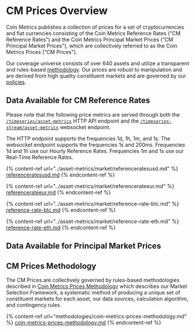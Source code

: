 # CM Prices Overview

Coin Metrics publishes a collection of prices for a set of cryptocurrencies and fiat currencies consisting of the Coin Metrics Reference Rates ("CM Reference Rates") and the Coin Metrics Principal Market Prices ("CM Principal Market Prices"), which are collectively referred to as the Coin Metrics Prices ("CM Prices").

Our coverage universe consists of over 640 assets and utilize a transparent and rules-based [methodology](methodologies/coin-metrics-prices-methodology.md). Our prices are robust to manipulation and are derived from high quality constituent markets and are governed by our [policies](methodologies/coin-metrics-prices-policies.md).

## Data Available for CM Reference Rates

Please note that the following price metrics are served through both the [`/timeseries/asset-metrics`](https://docs.coinmetrics.io/api/v4#operation/getTimeseriesAssetMetrics) HTTP API endpoint and the [`/timeseries-stream/asset-metrics`](https://docs.coinmetrics.io/api/v4#operation/getTimeseriesStreamAssetMetrics) websocket endpoint.&#x20;

The HTTP endpoint supports the frequencies 1d, 1h, 1m, and 1s. The websocket endpoint supports the frequencies 1s and 200ms. Frequencies 1d and 1h use our Hourly Reference Rates. Frequencies 1m and 1s use our Real-Time Reference Rates.

{% content-ref url="../asset-metrics/market/referenceratesusd.md" %}
[referenceratesusd.md](../asset-metrics/market/referenceratesusd.md)
{% endcontent-ref %}

{% content-ref url="../asset-metrics/market/referencerateeur.md" %}
[referencerateeur.md](../asset-metrics/market/referencerateeur.md)
{% endcontent-ref %}

{% content-ref url="../asset-metrics/market/reference-rate-btc.md" %}
[reference-rate-btc.md](../asset-metrics/market/reference-rate-btc.md)
{% endcontent-ref %}

{% content-ref url="../asset-metrics/market/reference-rate-eth.md" %}
[reference-rate-eth.md](../asset-metrics/market/reference-rate-eth.md)
{% endcontent-ref %}

## Data Available for Principal Market Prices



## CM Prices Methodology

The CM Prices are collectively governed by rules-based methodologies described in [Coin Metrics Prices Methodology](https://docs.coinmetrics.io/market-data/methodologies/coin-metrics-prices-methodology) which describes our Market Selection Framework, a systematic method of producing a unique set of constituent markets for each asset, our data sources, calculation algorithm, and contingency rules.

{% content-ref url="methodologies/coin-metrics-prices-methodology.md" %}
[coin-metrics-prices-methodology.md](methodologies/coin-metrics-prices-methodology.md)
{% endcontent-ref %}
